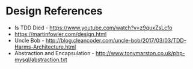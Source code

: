 # Design References

* Is TDD Died - https://www.youtube.com/watch?v=z9quxZsLcfo
* https://martinfowler.com/design.html
* Uncle Bob - http://blog.cleancoder.com/uncle-bob/2017/03/03/TDD-Harms-Architecture.html
* Abstraction and Encapsulation - http://www.tonymarston.co.uk/php-mysql/abstraction.txt
